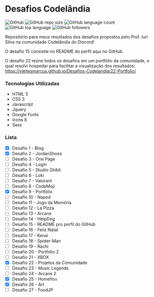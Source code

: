# Desafios Codelândia
![GitHub](https://img.shields.io/github/license/vieitesmarcus/Desafios-Codelandia)
![GitHub repo size](https://img.shields.io/github/repo-size/vieitesmarcus/Desafios-Codelandia)
![GitHub language count](https://img.shields.io/github/languages/count/vieitesmarcus/Desafios-Codelandia)
![GitHub top language](https://img.shields.io/github/languages/top/vieitesmarcus/Desafios-Codelandia)
![GitHub followers](https://img.shields.io/github/followers/vieitesmarcus?label=Follow&style=social)

Repositório para meus resultados dos desafios propostos pelo Prof. Iuri Silva na comunidade Codelândia do Discord!

O desafio 15 consistie no README do perfil aqui no GitHub.

O desafio 22 reúne todos os desafios em um portfólio da comunidade, o qual resolvi hospedar para facilitar a visualização dos resultados:
https://vieitesmarcus.github.io/Desafios-Codelandia/22-Portfolio/

### Tecnologias Utilizadas
- HTML 5
- CSS 3
- Javascript
- Jquery 
- Google Fonts
- Icons 8
- Sass

### Lista
- [X] Desafio 1 - Blog
- [X] Desafio 2 - JordanShoes
- [ ] Desafio 3 - One Page 
- [ ] Desafio 4 - Login
- [ ] Desafio 5 - Studio Ghibli
- [ ] Desafio 6 - Loki
- [ ] Desafio 7 - Valorant
- [ ] Desafio 8 - CodeMoji
- [X] Desafio 9 - Portfólio
- [ ] Desafio 10 - Naped
- [ ] Desafio 11 - Jogo da Memória
- [ ] Desafio 12 - La Pizza
- [ ] Desafio 13 - Arcane
- [ ] Desafio 14 - HelpDog
- [ ] Desafio 15 - README pro perfil do GitHub
- [ ] Desafio 16 - Feliz Natal
- [ ] Desafio 17 - Kenai
- [ ] Desafio 18 - Spider-Man
- [ ] Desafio 19 - Rachi 
- [ ] Desafio 20 - Portfólio 2
- [ ] Desafio 21 - XBOX
- [X] Desafio 22 - Projetos da Comunidade
- [ ] Desafio 23 - Music Legends
- [ ] Desafio 24 - Arcane 2
- [X] Desafio 25 - HomeYou
- [X] Desafio 26 - Art
- [ ] Desafio 27 - FoodJP